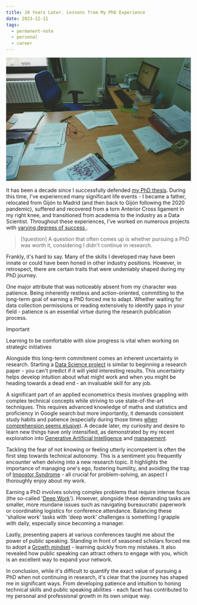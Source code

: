 ```yaml
---
title: 10 Years Later. Lessons from My PhD Experience
date: 2023-12-11
tags:
  - permanent-note
  - personal
  - career
---
```

![My desk at University of Oviedo in 2013](notes/attachments/desk-academia.jpg)

It has been a decade since I successfully defended [my PhD thesis](https://digibuo.uniovi.es/dspace/handle/10651/21702). During this time, I've experienced many significant life events - I became a father, relocated from Gijón to Madrid (and then back to Gijón following the 2020 pandemic), suffered and recovered from a torn Anterior Cross ligament in my right knee, and transitioned from academia to the industry as a Data Scientist. Throughout these experiences, I've worked on numerous projects with [varying degrees of success ](writing/My%20failure%20resume.md). 

>[!question]
>A question that often comes up is whether pursuing a PhD was worth it, considering I didn't continue in research.

Frankly, it's hard to say. Many of the skills I developed may have been innate or could have been honed in other industry positions. However, in retrospect, there are certain traits that were undeniably shaped during my PhD journey.

One major attribute that was noticeably absent from my character was patience. Being inherently restless and action-oriented, committing to the long-term goal of earning a PhD forced me to adapt. Whether waiting for data collection permissions or reading extensively to identify gaps in your field - patience is an essential virtue during the research publication process.

> [!Important]
> Learning to be comfortable with slow progress is vital when working on strategic initiatives

Alongside this long-term commitment comes an inherent uncertainty in research. Starting a [Data Science project](writing/Agile%20for%20Data%20Science.md) is similar to beginning a research paper - you can't predict if it will yield interesting results. This uncertainty helps develop intuition about what might work and when you might be heading towards a dead end - an invaluable skill for any job.

A significant part of an applied econometrics thesis involves grappling with complex technical concepts while striving to use state-of-the-art techniques. This requires advanced knowledge of maths and statistics and proficiency in Google search but more importantly, it demands consistent study habits and patience (especially during those times [when comprehension seems elusive](notes/The%20Power%20of%20Yet.md)). A decade later, my curiosity and desire to learn new things have only intensified, as demonstrated by my recent exploration into [Generative Artificial Intelligence](notes/Generating%20images%20with%20your%20LoRA%20like%20a%20Pro.md) and [management](mocs/moc-management.md). 

Tackling the fear of not knowing or feeling utterly incompetent is often the first step towards technical autonomy. This is a sentiment you frequently encounter when delving into a new research topic. It highlights the importance of managing one's ego, fostering humility, and avoiding the trap of [Impostor Syndrome](notes/Taming%20Impostor%20Syndrome.md) - all crucial for problem-solving, an aspect I thoroughly enjoy about my work.

Earning a PhD involves solving complex problems that require intense focus (the so-called '[Deep Work](literature-notes/Books/Deep%20Work.md)'). However, alongside these demanding tasks are smaller, more mundane issues such as navigating bureaucratic paperwork or coordinating logistics for conference attendance. Balancing these 'shallow work' tasks with 'deep work' challenges is something I grapple with daily, especially since becoming a manager.

Lastly, presenting papers at various conferences taught me about the power of public speaking. Standing in front of seasoned scholars forced me to adopt a  [Growth mindset](notes/Growth%20mindset.md) - learning quickly from my mistakes. It also revealed how public speaking can attract others to engage with you, which is an excellent way to expand your network.

In conclusion, while it's difficult to quantify the exact value of pursuing a PhD when not continuing in research, it's clear that the journey has shaped me in significant ways. From developing patience and intuition to honing technical skills and public speaking abilities - each facet has contributed to my personal and professional growth in its own unique way.













